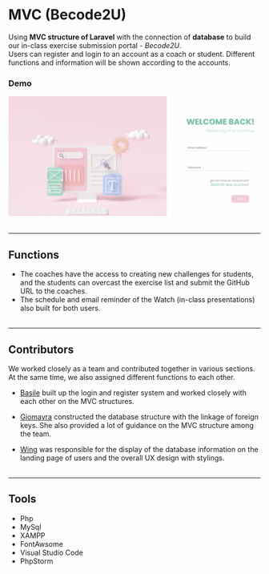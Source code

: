 # MVC (Becode2U)
Using **MVC structure of Laravel** with the connection of **database** to build our in-class exercise submission portal - *Becode2U*. <br>
Users can register and login to an account as a coach or student. Different functions and information will be shown according to the accounts. 

### Demo


![Demo](becode2u_demo.gif)
<br><br>

---

## Functions


- The coaches have the access to creating new challenges for students, and the students can overcast the exercise list and submit the GitHub URL to the coaches. 
- The schedule and email reminder of the Watch (in-class presentations) also built for both users.
<br><br>
---
## Contributors

We worked closely as a team and contributed together in various sections. At the same time, we also assigned different functions to each other. 

- [Basile](https://github.com/basileLeroy) built up the login and register system and worked closely with each other on the MVC structures.

- [Giomayra](https://github.com/grb-ds) constructed the database structure with the linkage of foreign keys. She also provided a lot of guidance on the MVC structure among the team.

- [Wing](https://github.com/chevtong) was responsible for the display of the database information on the landing page of users and the overall UX design with stylings. 
<br><br>

---
## Tools


- Php
- MySql
- XAMPP
- FontAwsome
- Visual Studio Code 
- PhpStorm
